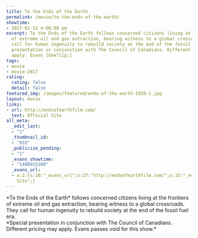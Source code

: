 ```yaml
---
title: To the Ends of the Earth
permalink: /movie/to-the-ends-of-the-earth/
showtime:
- 2017-02-12 4:00:00 pm
excerpt: To the Ends of the Earth follows concerned citizens living at the frontiers
  of extreme oil and gas extraction, bearing witness to a global crossroads. They
  call for human ingenuity to rebuild society at the end of the fossil fuel era. Special
  presentation in conjunction with The Council of Canadians. Different pricing may
  apply. Evans [&hellip;]
tags:
- movie
- movie-2017
rating:
  rating: false
  detail: false
featured_img: /images/featured/ends-of-the-earth-1920-1.jpg
layout: movie
links:
- url: http://endsofearthfilm.com/
  text: Official Site
all_meta:
  _edit_last:
  - "1"
  _thumbnail_id:
  - "933"
  _publicize_pending:
  - "1"
  _evans_showtime:
  - "1486915200"
  _evans_url:
  - a:2:{s:10:"_evans_url";s:27:"http://endsofearthfilm.com/";s:15:"_evans_url_name";s:13:"Official
    Site";}
---
```


<div class="section group"><div class="col span_12"><div class="textModule">*To the Ends of the Earth* follows concerned citizens living at the frontiers of extreme oil and gas extraction, bearing witness to a global crossroads. They call for human ingenuity to rebuild society at the end of the fossil fuel era. </div></div></div>*Special presentation in conjunction with The Council of Canadians. Different pricing may apply. Evans passes void for this show.*